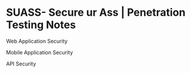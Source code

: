 # SUASS- Secure ur Ass | Penetration Testing Notes

Web Application Security

Mobile Application Security

API Security
